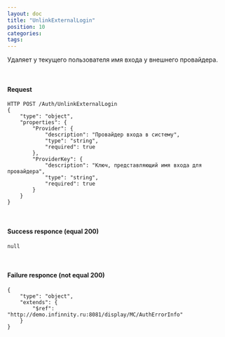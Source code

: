 ```yaml
---
layout: doc
title: "UnlinkExternalLogin"
position: 10
categories: 
tags: 
---
```


Удаляет у текущего пользователя имя входа у внешнего провайдера.

   

#### Request

```
HTTP POST /Auth/UnlinkExternalLogin
{
	"type": "object",
	"properties": {
		"Provider": {
			"description": "Провайдер входа в систему",
			"type": "string",
			"required": true
		},
		"ProviderKey": {
			"description": "Ключ, представляющий имя входа для провайдера",
			"type": "string",
			"required": true
		}
	}
}
```

   

#### Success responce (equal 200)

```
null
```

   

#### Failure responce (not equal 200)

```
{
	"type": "object",
	"extends": {
		"$ref": "http://demo.infinnity.ru:8081/display/MC/AuthErrorInfo"
	}
}
```

 

 


